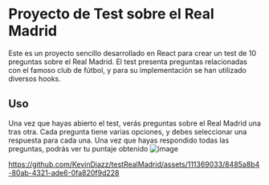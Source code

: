 # Proyecto de Test sobre el Real Madrid
Este es un proyecto sencillo desarrollado en React para crear un test de 10 preguntas sobre el Real Madrid. El test presenta preguntas relacionadas con el famoso club de fútbol, y para su implementación se han utilizado  diversos hooks.
## Uso
Una vez que hayas abierto el test, verás preguntas sobre el Real Madrid una tras otra. Cada pregunta tiene varias opciones, y debes seleccionar una respuesta para cada una. Una vez que hayas respondido todas las preguntas, podrás ver tu puntaje obtenido 
![image](https://github.com/KevinDiazz/testRealMadrid/assets/111369033/2be739ee-22be-4996-b2e1-893c3242848b)

https://github.com/KevinDiazz/testRealMadrid/assets/111369033/8485a8b4-80ab-4321-ade6-0fa820f9d228

